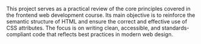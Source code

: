 This project serves as a practical review of the core principles covered in the frontend web development course. Its main objective is to reinforce the semantic structure of HTML and ensure the correct and effective use of CSS attributes. The focus is on writing clean, accessible, and standards-compliant code that reflects best practices in modern web design.

